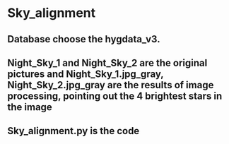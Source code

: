 # Sky_alignment
## Database choose the hygdata_v3.
## Night_Sky_1 and Night_Sky_2 are the original pictures and Night_Sky_1.jpg_gray, Night_Sky_2.jpg_gray are the results of image processing, pointing out the 4 brightest stars in the image
## Sky_alignment.py is the code

